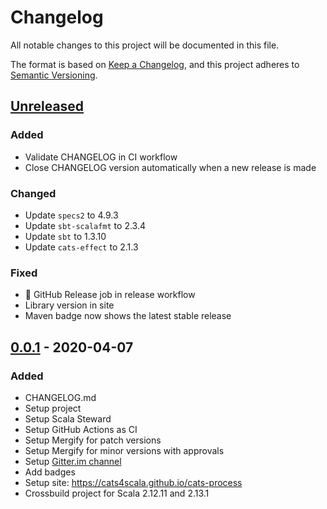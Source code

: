 # Changelog

All notable changes to this project will be documented in this file.

The format is based on [Keep a Changelog](https://keepachangelog.com/en/1.0.0/), and this project adheres to [Semantic Versioning](https://semver.org/spec/v2.0.0.html).

## [Unreleased]
### Added
- Validate CHANGELOG in CI workflow
- Close CHANGELOG version automatically when a new release is made

### Changed
- Update `specs2` to 4.9.3
- Update `sbt-scalafmt` to 2.3.4
- Update `sbt` to 1.3.10
- Update `cats-effect` to 2.1.3

### Fixed
- :rocket: GitHub Release job in release workflow
- Library version in site
- Maven badge now shows the latest stable release

## [0.0.1] - 2020-04-07
### Added
- CHANGELOG.md
- Setup project
- Setup Scala Steward
- Setup GitHub Actions as CI
- Setup Mergify for patch versions
- Setup Mergify for minor versions with approvals
- Setup [Gitter.im channel](https://gitter.im/cats4scala/cats-process)
- Add badges
- Setup site: https://cats4scala.github.io/cats-process
- Crossbuild project for Scala 2.12.11 and 2.13.1

[Unreleased]: https://github.com/cats4scala/cats-process/compare/v0.0.1...HEAD
[0.0.1]: https://github.com/cats4scala/cats-process/compare/4ee110a...v0.0.1
